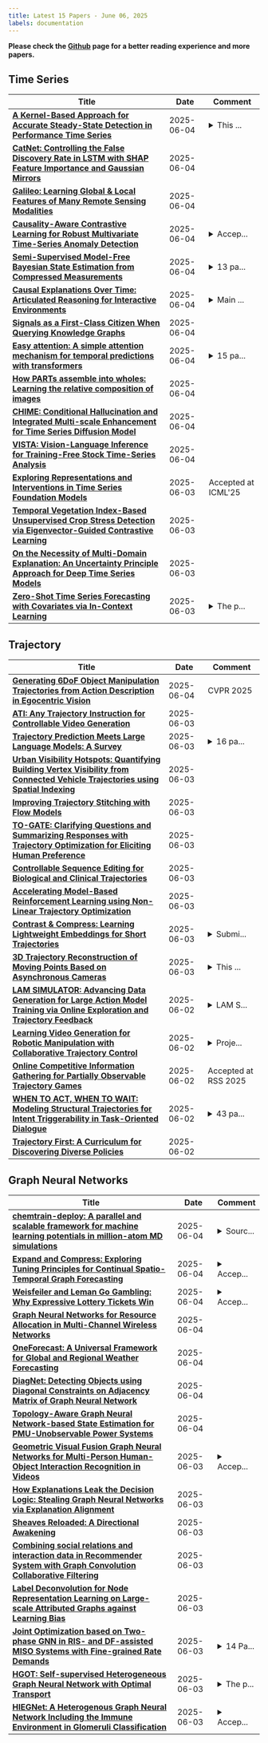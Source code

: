 ```yaml
---
title: Latest 15 Papers - June 06, 2025
labels: documentation
---
```

**Please check the [Github](https://github.com/zezhishao/MTS_Daily_ArXiv) page for a better reading experience and more papers.**

## Time Series
| **Title** | **Date** | **Comment** |
| --- | --- | --- |
| **[A Kernel-Based Approach for Accurate Steady-State Detection in Performance Time Series](http://arxiv.org/abs/2506.04204v1)** | 2025-06-04 | <details><summary>This ...</summary><p>This manuscript is under review by Future Generation Computer Systems</p></details> |
| **[CatNet: Controlling the False Discovery Rate in LSTM with SHAP Feature Importance and Gaussian Mirrors](http://arxiv.org/abs/2411.16666v3)** | 2025-06-04 |  |
| **[Galileo: Learning Global & Local Features of Many Remote Sensing Modalities](http://arxiv.org/abs/2502.09356v3)** | 2025-06-04 |  |
| **[Causality-Aware Contrastive Learning for Robust Multivariate Time-Series Anomaly Detection](http://arxiv.org/abs/2506.03964v1)** | 2025-06-04 | <details><summary>Accep...</summary><p>Accepted to ICML 2025</p></details> |
| **[Semi-Supervised Model-Free Bayesian State Estimation from Compressed Measurements](http://arxiv.org/abs/2407.07368v6)** | 2025-06-04 | <details><summary>13 pa...</summary><p>13 pages, 12 figures, under review in IEEE Transactions on Signal Processing</p></details> |
| **[Causal Explanations Over Time: Articulated Reasoning for Interactive Environments](http://arxiv.org/abs/2506.03915v1)** | 2025-06-04 | <details><summary>Main ...</summary><p>Main paper: 9 pages, References: 2 pages, Supplementary: 9 pages. Number of figures: 10, number of tables: 3</p></details> |
| **[Signals as a First-Class Citizen When Querying Knowledge Graphs](http://arxiv.org/abs/2506.03826v1)** | 2025-06-04 |  |
| **[Easy attention: A simple attention mechanism for temporal predictions with transformers](http://arxiv.org/abs/2308.12874v4)** | 2025-06-04 | <details><summary>15 pa...</summary><p>15 pages and 6 figures</p></details> |
| **[How PARTs assemble into wholes: Learning the relative composition of images](http://arxiv.org/abs/2506.03682v1)** | 2025-06-04 |  |
| **[CHIME: Conditional Hallucination and Integrated Multi-scale Enhancement for Time Series Diffusion Model](http://arxiv.org/abs/2506.03502v1)** | 2025-06-04 |  |
| **[VISTA: Vision-Language Inference for Training-Free Stock Time-Series Analysis](http://arxiv.org/abs/2505.18570v2)** | 2025-06-04 |  |
| **[Exploring Representations and Interventions in Time Series Foundation Models](http://arxiv.org/abs/2409.12915v4)** | 2025-06-03 | Accepted at ICML'25 |
| **[Temporal Vegetation Index-Based Unsupervised Crop Stress Detection via Eigenvector-Guided Contrastive Learning](http://arxiv.org/abs/2506.03394v1)** | 2025-06-03 |  |
| **[On the Necessity of Multi-Domain Explanation: An Uncertainty Principle Approach for Deep Time Series Models](http://arxiv.org/abs/2506.03267v1)** | 2025-06-03 |  |
| **[Zero-Shot Time Series Forecasting with Covariates via In-Context Learning](http://arxiv.org/abs/2506.03128v1)** | 2025-06-03 | <details><summary>The p...</summary><p>The paper was written at the end of 2024</p></details> |

## Trajectory
| **Title** | **Date** | **Comment** |
| --- | --- | --- |
| **[Generating 6DoF Object Manipulation Trajectories from Action Description in Egocentric Vision](http://arxiv.org/abs/2506.03605v1)** | 2025-06-04 | CVPR 2025 |
| **[ATI: Any Trajectory Instruction for Controllable Video Generation](http://arxiv.org/abs/2505.22944v2)** | 2025-06-03 |  |
| **[Trajectory Prediction Meets Large Language Models: A Survey](http://arxiv.org/abs/2506.03408v1)** | 2025-06-03 | <details><summary>16 pa...</summary><p>16 pages, GitHub: https://github.com/colorfulfuture/Awesome-Trajectory-Motion-Prediction-Papers</p></details> |
| **[Urban Visibility Hotspots: Quantifying Building Vertex Visibility from Connected Vehicle Trajectories using Spatial Indexing](http://arxiv.org/abs/2506.03365v1)** | 2025-06-03 |  |
| **[Improving Trajectory Stitching with Flow Models](http://arxiv.org/abs/2505.07802v2)** | 2025-06-03 |  |
| **[TO-GATE: Clarifying Questions and Summarizing Responses with Trajectory Optimization for Eliciting Human Preference](http://arxiv.org/abs/2506.02827v1)** | 2025-06-03 |  |
| **[Controllable Sequence Editing for Biological and Clinical Trajectories](http://arxiv.org/abs/2502.03569v2)** | 2025-06-03 |  |
| **[Accelerating Model-Based Reinforcement Learning using Non-Linear Trajectory Optimization](http://arxiv.org/abs/2506.02767v1)** | 2025-06-03 |  |
| **[Contrast & Compress: Learning Lightweight Embeddings for Short Trajectories](http://arxiv.org/abs/2506.02571v1)** | 2025-06-03 | <details><summary>Submi...</summary><p>Submitted for peer review</p></details> |
| **[3D Trajectory Reconstruction of Moving Points Based on Asynchronous Cameras](http://arxiv.org/abs/2506.00541v2)** | 2025-06-03 | <details><summary>This ...</summary><p>This paper has been accepted by Acta Mechanica Sinica</p></details> |
| **[LAM SIMULATOR: Advancing Data Generation for Large Action Model Training via Online Exploration and Trajectory Feedback](http://arxiv.org/abs/2506.02298v1)** | 2025-06-02 | <details><summary>LAM S...</summary><p>LAM Simulator framework for agentic data generation</p></details> |
| **[Learning Video Generation for Robotic Manipulation with Collaborative Trajectory Control](http://arxiv.org/abs/2506.01943v1)** | 2025-06-02 | <details><summary>Proje...</summary><p>Project Page: https://fuxiao0719.github.io/projects/robomaster/ Code: https://github.com/KwaiVGI/RoboMaster</p></details> |
| **[Online Competitive Information Gathering for Partially Observable Trajectory Games](http://arxiv.org/abs/2506.01927v1)** | 2025-06-02 | Accepted at RSS 2025 |
| **[WHEN TO ACT, WHEN TO WAIT: Modeling Structural Trajectories for Intent Triggerability in Task-Oriented Dialogue](http://arxiv.org/abs/2506.01881v1)** | 2025-06-02 | <details><summary>43 pa...</summary><p>43 pages, 31 figures. Project website: https://nanostorm.netlify.app/</p></details> |
| **[Trajectory First: A Curriculum for Discovering Diverse Policies](http://arxiv.org/abs/2506.01568v1)** | 2025-06-02 |  |

## Graph Neural Networks
| **Title** | **Date** | **Comment** |
| --- | --- | --- |
| **[chemtrain-deploy: A parallel and scalable framework for machine learning potentials in million-atom MD simulations](http://arxiv.org/abs/2506.04055v1)** | 2025-06-04 | <details><summary>Sourc...</summary><p>Source code available at: https://github.com/tummfm/chemtrain</p></details> |
| **[Expand and Compress: Exploring Tuning Principles for Continual Spatio-Temporal Graph Forecasting](http://arxiv.org/abs/2410.12593v2)** | 2025-06-04 | <details><summary>Accep...</summary><p>Accepted by ICLR 2025</p></details> |
| **[Weisfeiler and Leman Go Gambling: Why Expressive Lottery Tickets Win](http://arxiv.org/abs/2506.03919v1)** | 2025-06-04 | <details><summary>Accep...</summary><p>Accepted at ICML 2025</p></details> |
| **[Graph Neural Networks for Resource Allocation in Multi-Channel Wireless Networks](http://arxiv.org/abs/2506.03813v1)** | 2025-06-04 |  |
| **[OneForecast: A Universal Framework for Global and Regional Weather Forecasting](http://arxiv.org/abs/2502.00338v2)** | 2025-06-04 |  |
| **[DiagNet: Detecting Objects using Diagonal Constraints on Adjacency Matrix of Graph Neural Network](http://arxiv.org/abs/2506.03571v1)** | 2025-06-04 |  |
| **[Topology-Aware Graph Neural Network-based State Estimation for PMU-Unobservable Power Systems](http://arxiv.org/abs/2506.03493v1)** | 2025-06-04 |  |
| **[Geometric Visual Fusion Graph Neural Networks for Multi-Person Human-Object Interaction Recognition in Videos](http://arxiv.org/abs/2506.03440v1)** | 2025-06-03 | <details><summary>Accep...</summary><p>Accepted by Expert Systems with Applications (ESWA)</p></details> |
| **[How Explanations Leak the Decision Logic: Stealing Graph Neural Networks via Explanation Alignment](http://arxiv.org/abs/2506.03087v1)** | 2025-06-03 |  |
| **[Sheaves Reloaded: A Directional Awakening](http://arxiv.org/abs/2506.02842v1)** | 2025-06-03 |  |
| **[Combining social relations and interaction data in Recommender System with Graph Convolution Collaborative Filtering](http://arxiv.org/abs/2506.02834v1)** | 2025-06-03 |  |
| **[Label Deconvolution for Node Representation Learning on Large-scale Attributed Graphs against Learning Bias](http://arxiv.org/abs/2309.14907v2)** | 2025-06-03 |  |
| **[Joint Optimization based on Two-phase GNN in RIS- and DF-assisted MISO Systems with Fine-grained Rate Demands](http://arxiv.org/abs/2506.02642v1)** | 2025-06-03 | <details><summary>14 Pa...</summary><p>14 Pages, 9 figures, accepted by IEEE TRANSACTIONS ON WIRELESS COMMUNICATIONS</p></details> |
| **[HGOT: Self-supervised Heterogeneous Graph Neural Network with Optimal Transport](http://arxiv.org/abs/2506.02619v1)** | 2025-06-03 | <details><summary>The p...</summary><p>The paper has 9 pages of text and 13 pages in total (including acknowledgments, impact statement, references, and appendix), with 6 figures and 2 tables. This paper has been accepted by ICML 2025 conference and this is a final version of the manuscript submitted to the conference</p></details> |
| **[HIEGNet: A Heterogenous Graph Neural Network Including the Immune Environment in Glomeruli Classification](http://arxiv.org/abs/2506.02542v1)** | 2025-06-03 | <details><summary>Accep...</summary><p>Accepted for poster presentation at MIDL 2025</p></details> |

